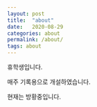 ```yaml
---
layout: post
title:  "about"
date:   2020-08-29
categories: about
permalink: /about/
tags: about
---
```


휴학생입니다.

매주 기록용으로 개설하였습니다.

현재는 방황중입니다.

